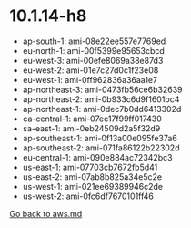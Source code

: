 
 # 10.1.14-h8
- ap-south-1: ami-08e22ee557e7769ed
- eu-north-1: ami-00f5399e95653cbcd
- eu-west-3: ami-00efe8069a38e87d3
- eu-west-2: ami-01e7c27d0c1f23e08
- eu-west-1: ami-0ff962836a36aa1e7
- ap-northeast-3: ami-0473fb56ce6b32639
- ap-northeast-2: ami-0b933c6d9f1601bc4
- ap-northeast-1: ami-0dec7b0dd6413302d
- ca-central-1: ami-07ee17f99ff017430
- sa-east-1: ami-0eb24509d2a5f32d9
- ap-southeast-1: ami-0f13a00e095fe37a6
- ap-southeast-2: ami-071fa86122b22302d
- eu-central-1: ami-090e884ac72342bc3
- us-east-1: ami-07703cb7672fb5d41
- us-east-2: ami-07ab8b825a34e5c2e
- us-west-1: ami-021ee69389946c2de
- us-west-2: ami-0fc6df7670101ff46

[Go back to aws.md](../../aws.md) 
